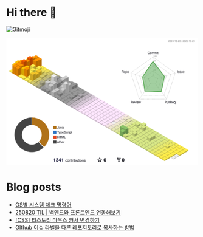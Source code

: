 # Hi there 👋
<a href="https://gitmoji.dev">
  <img
    src="https://img.shields.io/badge/gitmoji-%20😜%20😍-FFDD67.svg?style=flat-square"
    alt="Gitmoji"
  />
</a>

<!--
**chews26/chews26** is a ✨ _special_ ✨ repository because its `README.md` (this file) appears on your GitHub profile.

Here are some ideas to get you started:

- 🔭 I’m currently working on ...
- 🌱 I’m currently learning ...
- 👯 I’m looking to collaborate on ...
- 🤔 I’m looking for help with ...
- 💬 Ask me about ...
- 📫 How to reach me: ...
- 😄 Pronouns: ...
- ⚡ Fun fact: ...
-->
![](./profile-3d-contrib/profile-season-animate.svg)

# Blog posts
<!-- BLOG-POST-LIST:START -->
- [OS별 시스템 체크 명령어](https://shinelee26.tistory.com/77)
- [250820 TIL | 백엔드와 프론트엔드 연동해보기](https://shinelee26.tistory.com/76)
- [[CSS] 티스토리 마우스 커서 변경하기](https://shinelee26.tistory.com/75)
- [GIthub 이슈 라벨을 다른 레포지토리로 복사하는 방법](https://shinelee26.tistory.com/74)
<!-- BLOG-POST-LIST:END -->
